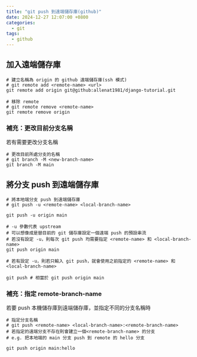 ```yaml
---
title: "git push 到遠端儲存庫(github)"
date: 2024-12-27 12:07:00 +0800
categories: 
  - git
tags:
  - github
---
```


## 加入遠端儲存庫

```bash!
# 建立名稱為 origin 的 github 遠端儲存庫(ssh 模式)
# git remote add <remote-name> <url>
git remote add origin git@github:allenat1981/django-tutorial.git

# 移除 remote
# git remote remove <remote-name>
git remote remove origin
```

### 補充：更改目前分支名稱

若有需要更改分支名稱

```bash!
# 更改目前所處分支的名稱
# git branch -M <new-branch-name>
git branch -M main
```

## 將分支 push 到遠端儲存庫

```bash!
# 將本地端分支 push 到遠端儲存庫
# git push -u <remote-name> <local-branch-name>

git push -u origin main

# -u 參數代表 upstream
# 可以想像成是替目前的 git 儲存庫設定一個遠端 push 的預設串流
# 若沒有設定 -u，則每次 git push 均需要指定 <remote-name> 和 <local-branch-name>
git push origin main

# 若有設定 -u，則若只輸入 git push，就會使用之前指定的 <remote-name> 和 <local-branch-name>

git push # 相當於 git push origin main

```

### 補充：指定 remote-branch-name

若要 push 本機儲存庫到遠端儲存庫，並指定不同的分支名稱時

```bash!
# 指定分支名稱
# git push <remote-name> <local-branch-name>:<remote-branch-name>
# 若指定的遠端分支不存在則會建立一個<remote-branch-name> 的分支
# e.g. 把本地端的 main 分支 push 到 remote 的 hello 分支

git push origin main:hello
```

